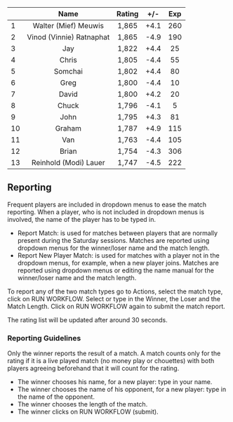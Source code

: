 | |Name|Rating|+/-|Exp|
|-|:--:|:----:|:-:|:-:|
|1|Walter (Mief) Meuwis|1,865|+4.1|260|
|2|Vinod (Vinnie) Ratnaphat|1,865|-4.9|190|
|3|Jay|1,822|+4.4|25|
|4|Chris|1,805|-4.4|55|
|5|Somchai|1,802|+4.4|80|
|6|Greg|1,800|-4.4|10|
|7|David|1,800|+4.2|20|
|8|Chuck|1,796|-4.1|5|
|9|John|1,795|+4.3|81|
|10|Graham|1,787|+4.9|115|
|11|Van|1,763|-4.4|105|
|12|Brian|1,754|-4.3|306|
|13|Reinhold (Modi) Lauer|1,747|-4.5|222|

 

## Reporting

Frequent players are included in dropdown menus to ease the match reporting.
When a player, who is not included in dropdown menus is involved, the name of the player has to be typed in.

- Report Match:  is used for matches between players that are normally present during the Saturday sessions.
Matches are reported using dropdown menus for the winner/loser name and the match length.
- Report New Player Match:  is used for matches with a player not in the dropdown menus, for example, when a new player joins.
Matches are reported using dropdown menus or editing the name manual for the winner/loser name and the match length.

To report any of the two match types go to Actions, select the match type, click on RUN WORKFLOW.
Select or type in the Winner, the Loser and the Match Length.
Click on RUN WORKFLOW again to submit the match report.

The rating list will be updated after around 30 seconds.

### Reporting Guidelines

Only the winner reports the result of a match.
A match counts only for the rating if it is a live played match (no money play or chouettes)
with both players agreeing beforehand that it will count for the rating.

- The winner chooses his name, for a new player: type in your name.
- The winner chooses the name of his opponent, for a new player: type in the name of the opponent.
- The winner chooses the length of the match.
- The winner clicks on RUN WORKFLOW (submit).
